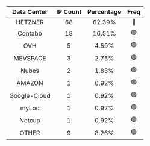 | Data Center | IP Count | Percentage | Freq |
|:------------:|:--------:|:-----------:|:-----:|
| HETZNER | 68 | 62.39% | 🔴 |
| Contabo | 18 | 16.51% | 🟢 |
| OVH | 5 | 4.59% | 🟢 |
| MEVSPACE | 3 | 2.75% | 🟢 |
| Nubes | 2 | 1.83% | 🟢 |
| AMAZON | 1 | 0.92% | 🟢 |
| Google-Cloud | 1 | 0.92% | 🟢 |
| myLoc | 1 | 0.92% | 🟢 |
| Netcup | 1 | 0.92% | 🟢 |
| OTHER | 9 | 8.26% | 🟢 |
